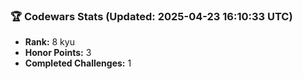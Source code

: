 ### 🏆 Codewars Stats (Updated: 2025-04-23 16:10:33 UTC)

- **Rank:** 8 kyu
- **Honor Points:** 3
- **Completed Challenges:** 1
